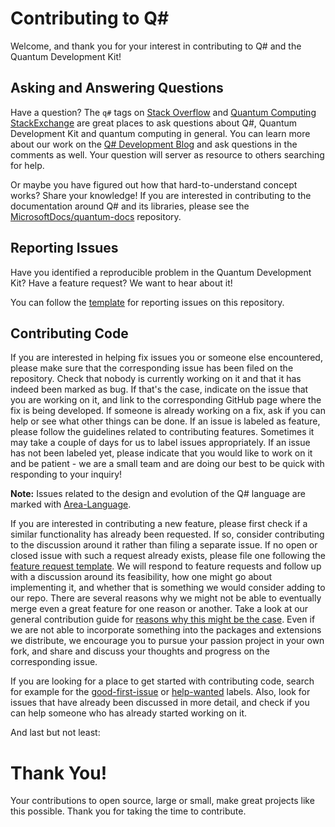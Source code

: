# Contributing to Q#

Welcome, and thank you for your interest in contributing to Q# and the Quantum Development Kit!

## Asking and Answering Questions

Have a question? The `q#` tags on [Stack Overflow](https://stackoverflow.com/questions/tagged/q%23) and [Quantum Computing StackExchange](https://quantumcomputing.stackexchange.com/questions/tagged/q%23) are great places to ask questions about Q#, Quantum Development Kit and quantum computing in general.
You can learn more about our work on the [Q# Development Blog](https://devblogs.microsoft.com/qsharp/) and ask questions in the comments as well.
Your question will server as resource to others searching for help.

Or maybe you have figured out how that hard-to-understand concept works? Share your knowledge!
If you are interested in contributing to the documentation around Q# and its libraries, please see the [MicrosoftDocs/quantum-docs](https://github.com/MicrosoftDocs/quantum-docs) repository.

## Reporting Issues

Have you identified a reproducible problem in the Quantum Development Kit?
Have a feature request?
We want to hear about it!

You can follow the [template](https://github.com/microsoft/qsharp/issues/new?assignees=&labels=bug&template=bug_report.md&title=) for reporting issues on this repository.

## Contributing Code

If you are interested in helping fix issues you or someone else encountered,
please make sure that the corresponding issue has been filed on the repository.
Check that nobody is currently working on it and that it has indeed been marked as bug.
If that's the case, indicate on the issue that you are working on it,
and link to the corresponding GitHub page where the fix is being developed.
If someone is already working on a fix, ask if you can help or see what other things can be done.
If an issue is labeled as feature, please follow the guidelines related to contributing features.
Sometimes it may take a couple of days for us to label issues appropriately.
If an issue has not been labeled yet, please indicate that you would like to work on it and be patient -
we are a small team and are doing our best to be quick with responding to your inquiry!

**Note:**
Issues related to the design and evolution of the Q# language are marked with
[Area-Language](https://github.com/microsoft/qsharp/issues?q=is%3Aissue+is%3Aopen+label%3AArea-Language).

If you are interested in contributing a new feature,
please first check if a similar functionality has already been requested.
If so, consider contributing to the discussion around it rather than filing a separate issue.
If no open or closed issue with such a request already exists,
please file one following the [feature request template](https://github.com/microsoft/qsharp/issues/new?assignees=&labels=feature&template=feature_request.md&title=).
We will respond to feature requests and follow up with a discussion around its feasibility,
how one might go about implementing it, and whether that is something we would consider adding to our repo.
There are several reasons why we might not be able to eventually merge even a great feature for one reason or another.
Take a look at our general contribution guide for [reasons why this might be the case](https://docs.microsoft.com/azure/quantum/contributing-code#when-a-pull-request-is-rejected).
Even if we are not able to incorporate something into the packages and extensions we distribute,
we encourage you to pursue your passion project in your own fork,
and share and discuss your thoughts and progress on the corresponding issue.

If you are looking for a place to get started with contributing code,
search for example for the [good-first-issue](https://github.com/microsoft/qsharp/labels/good%20first%20issue) or [help-wanted](https://github.com/microsoft/qsharp/labels/help%20wanted) labels.
Also, look for issues that have already been discussed in more detail,
and check if you can help someone who has already started working on it.

And last but not least:

# Thank You!

Your contributions to open source, large or small, make great projects like this possible.
Thank you for taking the time to contribute.